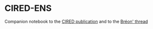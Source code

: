 # CIRED-ENS
Companion notebook to the [CIRED publication](https://papers.ssrn.com/sol3/papers.cfm?abstract_id=3592447) 
and to the [Bréon' thread]( https://twitter.com/fmbreon/status/1338928777846530049)

